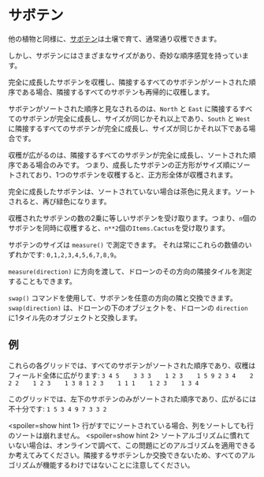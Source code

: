 # サボテン
他の植物と同様に、[サボテン](objects/cactus)は土壌で育て、通常通り収穫できます。

しかし、サボテンにはさまざまなサイズがあり、奇妙な順序感覚を持っています。

完全に成長したサボテンを収穫し、隣接するすべてのサボテンがソートされた順序である場合、隣接するすべてのサボテンも再帰的に収穫します。

サボテンがソートされた順序と見なされるのは、`North` と `East` に隣接するすべてのサボテンが完全に成長し、サイズが同じかそれ以上であり、`South` と `West` に隣接するすべてのサボテンが完全に成長し、サイズが同じかそれ以下である場合です。

収穫が広がるのは、隣接するすべてのサボテンが完全に成長し、ソートされた順序である場合のみです。
つまり、成長したサボテンの正方形がサイズ順にソートされており、1つのサボテンを収穫すると、正方形全体が収穫されます。

完全に成長したサボテンは、ソートされていない場合は茶色に見えます。ソートされると、再び緑色になります。

収穫されたサボテンの数の2乗に等しいサボテンを受け取ります。つまり、`n`個のサボテンを同時に収穫すると、`n**2`個の`Items.Cactus`を受け取ります。

サボテンのサイズは `measure()` で測定できます。
それは常にこれらの数値のいずれかです: `0,1,2,3,4,5,6,7,8,9`。

`measure(direction)` に方向を渡して、ドローンのその方向の隣接タイルを測定することもできます。

`swap()` コマンドを使用して、サボテンを任意の方向の隣と交換できます。
`swap(direction)` は、ドローンの下のオブジェクトを、ドローンの `direction` に1タイル先のオブジェクトと交換します。

## 例
これらの各グリッドでは、すべてのサボテンがソートされた順序であり、収穫はフィールド全体に広がります:
`3 4 5    3 3 3    1 2 3    1 5 9
2 3 4    2 2 2    1 2 3    1 3 8
1 2 3    1 1 1    1 2 3    1 3 4`

このグリッドでは、左下のサボテンのみがソートされた順序であり、広がるには不十分です:
`1 5 3
4 9 7
3 3 2`

<spoiler=show hint 1>
行がすでにソートされている場合、列をソートしても行のソートは崩れません。
</spoiler>
<spoiler=show hint 2>
ソートアルゴリズムに慣れていない場合は、オンラインで調べて、この問題にどのアルゴリズムを適用できるか考えてみてください。隣接するサボテンしか交換できないため、すべてのアルゴリズムが機能するわけではないことに注意してください。
</spoiler>